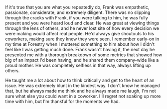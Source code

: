 If it's true that you are what you repeatedly do, Frank was empathetic, passionate, considerate, and extremely diligent. There was no slipping through the cracks with Frank, if you were talking to him,
he was fully present and you were heard loud and clear. He was great at viewing things through the lens of others, and he never lost site of how every decision we were making would affect real people.
He'd always give shoutouts to his coworkers, making sure they knew they were seen. I remember
early-on in my time at Forestry when I muttered something to him about how I didn't feel like I was getting much done. Frank wasn't having it, the next day he presented me with a thorough breakdown of some metrics
that showed how big of an impact I'd been having, and he shared them company-wide like a proud mother. He was completely selfless in that way, always lifting up others.

He taught me a lot about how to think critically and get to the heart of an issue. He was extremely blunt in the kindest way. I don't know he managed that, but he always made me think and he always made me laugh,
I'm not sure what else you could want in a coworker. I'll regret not soaking up more time with him, but I'm thankful for the moments we had.
